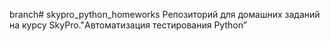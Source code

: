branch# skypro_python_homeworks
Репозиторий для домашних заданий на курсу SkyPro."Автоматизация тестирования Python”

